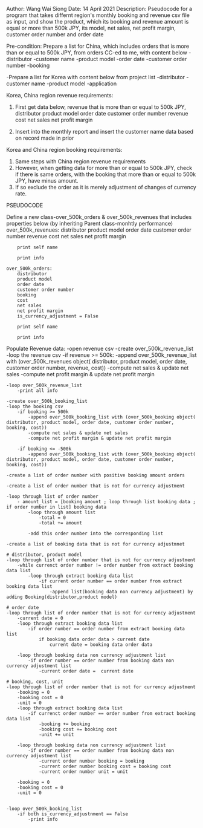 Author: Wang Wai Siong
Date: 14 April 2021
Description: Pseudocode for a program that takes differnt region's monthly booking and revenue csv file as input,
             and show the product, which its booking and revenue amount is equal or more than 500k JPY,
             its model, net sales, net profit margin, customer order number and order date

Pre-condition:
Prepare a list for China, which includes orders that is more than or equal to 500k JPY, from orders CC-ed to me, with content below
    -distributor
    -customer name
    -product model
    -order date
    -customer order number
    -booking


-Prepare a list for Korea with content below from project list
    -distributor
    -customer name
    -product model
    -application


Korea, China region revenue requirements:
1) First get data below, revenue that is more than or equal to 500k JPY,
    distributor
    product model
    order date
    customer order number
    revenue
    cost
    net sales
    net profit margin

2) Insert into the monthly report and insert the customer name data based on record made in prior

Korea and China region booking requirements:
1) Same steps with China region revenue requirements
2) However, when getting data for more than or equal to 500k JPY,
   check if there is same orders, with the booking that more than or equal to 500k JPY,
   have minus amount.
3) If so exclude the order as it is merely adjustment of changes of currency rate.

PSEUDOCODE

Define a new class-over_500k_orders & over_500k_revenues that includes properties below (by inheriting Parent class-monhtly performance)
    over_500k_revenues: 
        distributor
        product model
        order date
        customer order number
        revenue
        cost
        net sales
        net profit margin

        print self name

        print info

    over_500k_orders:
        distributor
        product model
        order date
        customer order number
        booking
        cost
        net sales
        net profit margin
        is_currency_adjustment = False

        print self name

        print info


Populate Revenue data:
    -open revenue csv
    -create over_500k_revenue_list
    -loop the revenue csv
        -if revenue >= 500k:
            -append over_500k_revenue_list with (over_500k_revenues object( distributor, product model, order date, customer order number, revenue, cost))
            -compute net sales & update net sales
            -compute net profit margin & update net profit margin

    -loop over_500k_revenue_list
        -print all info

    -create over_500k_booking_list
    -loop the booking csv
        -if booking >= 500k 
            -append over_500k_booking_list with (over_500k_booking object( distributor, product model, order date, customer order number, booking, cost))
            -compute net sales & update net sales
            -compute net profit margin & update net profit margin

        -if booking <= -500k 
            -append over_500k_booking_list with (over_500k_booking object( distributor, product model, order date, customer order number, booking, cost))

    -create a list of order number with positive booking amount orders

    -create a list of order number that is not for currency adjustment
    
    -loop through list of order number
        - amount_list = [booking amount ; loop through list booking data ; if order number in list] booking data
            -loop through amount list
                -total = 0
                -total += amount
            
            -add this order number into the corresponding list
    
    -create a list of booking data that is not for currency adjustmnet

    # distributor, product model
    -loop through list of order number that is not for currency adjustment
        -while currenct order number != order number from extract booking data list
            -loop through extract booking data list
                -if current order number == order number from extract booking data list
                    -append list(booking data non currency adjustment) by adding Booking(distributor,product model)
        
    # order date
    -loop through list of order number that is not for currency adjustment
        -current date = 0
        -loop through extract booking data list
            -if order number == order number from extract booking data list
                if booking data order data > current date
                    current date = booking data order data
        
        -loop through booking data non currency adjustment list
            -if order number == order number from booking data non currency adjustment list
                -current order date =  current date

    # booking, cost, unit
    -loop through list of order number that is not for currency adjustment
        -booking = 0
        -booking cost = 0
        -unit = 0
        -loop through extract booking data list
            -if currenct order number == order number from extract booking data list
                -booking += booking
                -booking cost += booking cost
                -unit += unit
        
        -loop through booking data non currency adjustment list
            -if order number == order number from booking data non currency adjustment list
                -current order number booking = booking
                -current order number booking cost = booking cost
                -current order number unit = unit    

        -booking = 0
        -booking cost = 0
        -unit = 0


    -loop over_500k_booking_list
        -if both is_currency_adjustnment == False
            -print info
    
